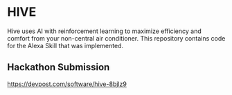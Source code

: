 # HIVE

Hive uses AI with reinforcement learning to maximize efficiency and comfort from your non-central air conditioner. This repository contains code for the Alexa Skill that was implemented.

## Hackathon Submission

https://devpost.com/software/hive-8bjlz9
